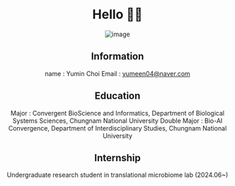 <div align="center">

# Hello 👋🏻

![image](https://github.com/user-attachments/assets/c64bf1f3-ba1c-4898-84b9-a06b631ddd2c)

## Information
name : Yumin Choi
Email : yumeen04@naver.com

## Education
Major : Convergent BioScience and Informatics, Department of Biological Systems Sciences, Chungnam National University
Double Major : Bio-AI Convergence, Department of Interdisciplinary Studies, Chungnam National University

## Internship
Undergraduate research student in translational microbiome lab (2024.06~)

</div>
